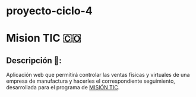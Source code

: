 # proyecto-ciclo-4
# Mision TIC :colombia:
## Descripción 📝:
Aplicación web que permitirá controlar las ventas físicas y virtuales de una empresa de manufactura y hacerles el correspondiente seguimiento, desarrollada para el programa de [MISIÓN TIC](https://www.misiontic2022.gov.co/portal/).
